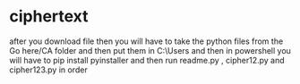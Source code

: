 # ciphertext
after you download file then you will have to take the python files from the Go here/CA folder and then put them in C:\Users and then in powershell you will have to pip install pyinstaller and then run readme.py , cipher12.py and cipher123.py in order

